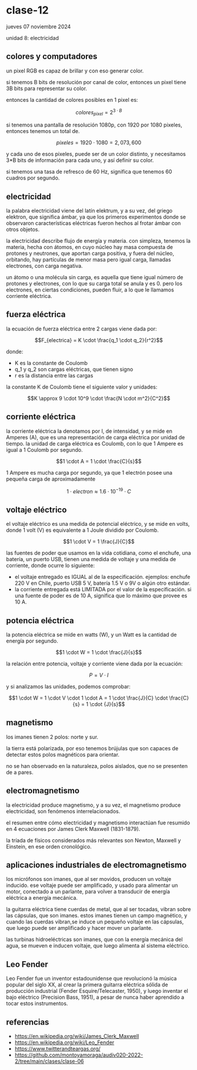 # clase-12

jueves 07 noviembre 2024

unidad 8: electricidad

## colores y computadores

un pixel RGB es capaz de brillar y con eso generar color.

si tenemos B bits de resolución por canal de color, entonces un pixel tiene 3B bits para representar su color.

entonces la cantidad de colores posibles en 1 pixel es:

$$colores_{pixel}= 2^{3 \cdot B}$$

si tenemos una pantalla de resolución 1080p, con 1920 por 1080 pixeles, entonces tenemos un total de.

$$pixeles = 1920 \cdot 1080 = 2,073,600$$

y cada uno de esos pixeles, puede ser de un color distinto, y necesitamos 3\*B bits de información para cada uno, y así definir su color.

si tenemos una tasa de refresco de 60 Hz, significa que tenemos 60 cuadros por segundo.

## electricidad

la palabra electricidad viene del latín elektrum, y a su vez, del griego elektron, que significa ámbar, ya que los primeros experimentos donde se observaron características eléctricas fueron hechos al frotar ámbar con otros objetos.

la electricidad describe flujo de energía y materia. con simpleza, tenemos la materia, hecha con átomos, en cuyo núcleo hay masa compuesta de protones y neutrones, que aportan carga positiva, y fuera del núcleo, orbitando, hay partículas de menor masa pero igual carga, llamadas electrones, con carga negativa.

un átomo o una molécula sin carga, es aquella que tiene igual número de protones y electrones, con lo que su carga total se anula y es 0. pero los electrones, en ciertas condiciones, pueden fluir, a lo que le llamamos corriente eléctrica.

## fuerza eléctrica

la ecuación de fuerza eléctrica entre 2 cargas viene dada por:

$$F_{electrica} = K \cdot \frac{q_1 \cdot q_2}{r^2}$$

donde:

- K es la constante de Coulomb
- q_1 y q_2 son cargas eléctricas, que tienen signo
- r es la distancia entre las cargas

la constante K de Coulomb tiene el siguiente valor y unidades:

$$K \approx 9 \cdot 10^9 \cdot \frac{N \cdot m^2}{C^2}$$

## corriente eléctrica

la corriente eléctrica la denotamos por I, de intensidad, y se mide en Amperes (A), que es una representación de carga eléctrica por unidad de tiempo. la unidad de carga eléctrica es Coulomb, con lo que 1 Ampere es igual a 1 Coulomb por segundo.

$$1 \cdot A = 1 \cdot \frac{C}{s}$$

1 Ampere es mucha carga por segundo, ya que 1 electrón posee una pequeña carga de aproximadamente

$$1 \cdot electron \approx 1.6 \cdot 10^{-19} \cdot  C$$

## voltaje eléctrico

el voltaje eléctrico es una medida de potencial eléctrico, y se mide en volts, donde 1 volt (V) es equivalente a 1 Joule dividido por Coulomb.

$$1 \cdot V = 1 \frac{J}{C}$$

las fuentes de poder que usamos en la vida cotidiana, como el enchufe, una batería, un puerto USB, tienen una medida de voltaje y una medida de corriente, donde ocurre lo siguiente:

- el voltaje entregado es IGUAL al de la especificación. ejemplos: enchufe 220 V en Chile, puerto USB 5 V, batería 1.5 V o 9V o algún otro estándar.
- la corriente entregada está LIMITADA por el valor de la especificación. si una fuente de poder es de 10 A, significa que lo máximo que provee es 10 A.

## potencia eléctrica

la potencia eléctrica se mide en watts (W), y un Watt es la cantidad de energía por segundo.

$$1 \cdot W = 1 \cdot \frac{J}{s}$$

la relación entre potencia, voltaje y corriente viene dada por la ecuación:

$$P = V \cdot I$$

y si analizamos las unidades, podemos comprobar:

$$1 \cdot W = 1 \cdot V \cdot 1 \cdot A = 1 \cdot \frac{J}{C} \cdot \frac{C}{s} = 1 \cdot {J}{s}$$

## magnetismo

los imanes tienen 2 polos: norte y sur.

la tierra está polarizada, por eso tenemos brújulas que son capaces de detectar estos polos magnéticos para orientar.

no se han observado en la naturaleza, polos aislados, que no se presenten de a pares.

## electromagnetismo

la electricidad produce magnetismo, y a su vez, el magnetismo produce electricidad, son fenómenos interrelacionados.

el resumen entre cómo electricidad y magnetismo interactúan fue resumido en 4 ecuaciones por James Clerk Maxwell (1831-1879).

la tríada de físicos considerados más relevantes son Newton, Maxwell y Einstein, en ese orden cronológico.

## aplicaciones industriales de electromagnetismo

los micrófonos son imanes, que al ser movidos, producen un voltaje inducido. ese voltaje puede ser amplificado, y usado para alimentar un motor, conectado a un parlante, para volver a transducir de energía eléctrica a energía mecánica.

la guitarra eléctrica tiene cuerdas de metal, que al ser tocadas, vibran sobre las cápsulas, que son imanes. estos imanes tienen un campo magnético, y cuando las cuerdas vibran,se induce un pequeño voltaje en las cápsulas, que luego puede ser amplificado y hacer mover un parlante.

las turbinas hidroeléctricas son imanes, que con la energía mecánica del agua, se mueven e inducen voltaje, que luego alimenta al sistema eléctrico.

## Leo Fender

Leo Fender fue un inventor estadounidense que revolucionó la música popular del siglo XX, al crear la primera guitarra eléctrica sólida de producción industrial (Fender Esquire/Telecaster, 1950), y luego inventar el bajo eléctrico (Precision Bass, 1951), a pesar de nunca haber aprendido a tocar estos instrumentos.

## referencias

- <https://en.wikipedia.org/wiki/James_Clerk_Maxwell>
- <https://en.wikipedia.org/wiki/Leo_Fender>
- <https://www.twitterandteargas.org/>
- <https://github.com/montoyamoraga/audiv020-2022-2/tree/main/clases/clase-06>

